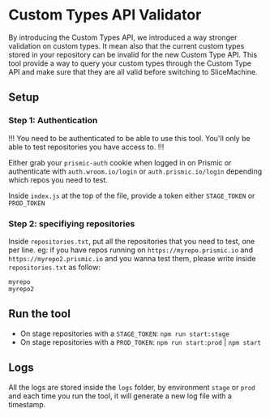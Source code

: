 # Custom Types API Validator

By introducing the Custom Types API, we introduced a way stronger validation on custom types.
It mean also that the current custom types stored in your repository can be invalid for the new Custom Type API.
This tool provide a way to query your custom types through the Custom Type API and make sure that they are all valid before switching to SliceMachine.

## Setup

### Step 1: Authentication

!!! You need to be authenticated to be able to use this tool. You'll only be able to test repositories you have access to. !!!

Either grab your `prismic-auth` cookie when logged in on Prismic or authenticate with `auth.wroom.io/login` or `auth.prismic.io/login` depending which repos you need to test.

Inside `index.js` at the top of the file, provide a token either `STAGE_TOKEN` or `PROD_TOKEN`


### Step 2: specifiying repositories
Inside `repositories.txt`, put all the repositories that you need to test, one per line.
eg: if you have repos running on `https://myrepo.prismic.io` and `https://myrepo2.prismic.io` and you wanna test them, please write inside `repositories.txt` as follow:
```
myrepo
myrepo2
```

## Run the tool
 * On stage repositories with a `STAGE_TOKEN`: `npm run start:stage`
 * On stage repositories with a `PROD_TOKEN`: `npm run start:prod` | `npm start`

## Logs
All the logs are stored inside the `logs` folder, by environment `stage` or `prod` and each time you run the tool, it will generate a new log file with a timestamp.
